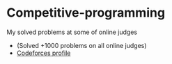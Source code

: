 # Competitive-programming
My solved problems at some of online judges

* (Solved +1000 problems on all online judges)
* [Codeforces profile](http://codeforces.com/profile/mosta7il_)
